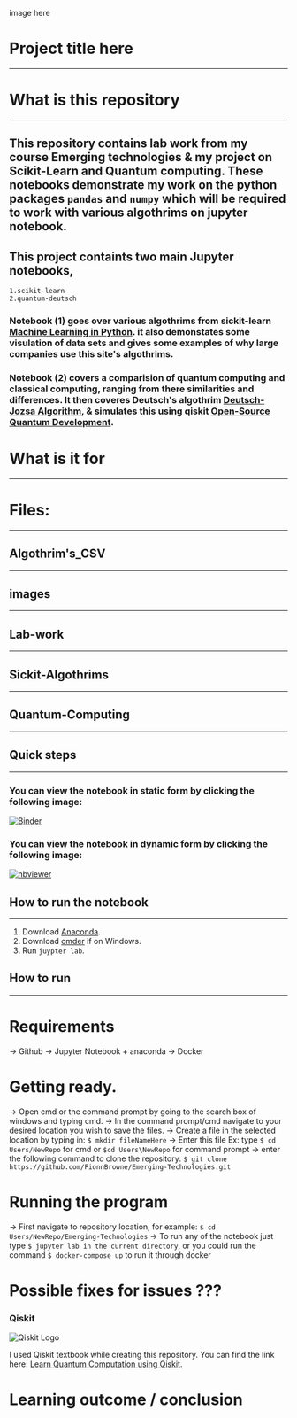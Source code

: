 image here

# Project title here
***

# What is this repository
***
## This repository contains lab work from my course Emerging technologies & my project on Scikit-Learn and Quantum computing. These notebooks demonstrate my work on the python packages `pandas` and `numpy` which will be required to work with various algothrims on jupyter notebook.


## This project containts two main Jupyter notebooks,
    1.scikit-learn
    2.quantum-deutsch
    
### Notebook (1) goes over various algothrims from sickit-learn [Machine Learning in Python](https://scikit-learn.org/stable/index.html). it also demonstates some visulation of data sets and gives some examples of why large companies use this site's algothrims.

### Notebook (2) covers a comparision of quantum computing and classical computing, ranging from there similarities and differences. It then coveres Deutsch's algothrim [Deutsch-Jozsa Algorithm](https://qiskit.org/textbook/ch-algorithms/deutsch-jozsa.html), & simulates this using qiskit [Open-Source Quantum Development](https://qiskit.org/).

# What is it for
***




# Files:
***
## Algothrim's_CSV
***

## images
***

## Lab-work
***

## Sickit-Algothrims
***

## Quantum-Computing
***

## Quick steps
***
### You can view the notebook in static form by clicking the following image:

[![Binder](https://mybinder.org/badge_logo.svg)](https://mybinder.org/v2/gh/FionnBrowne/numpy-random/HEAD?labpath=Numpy-random.ipynb)

### You can view the notebook in dynamic form by clicking the following image:

[![nbviewer](https://raw.githubusercontent.com/jupyter/design/master/logos/Badges/nbviewer_badge.svg)](https://nbviewer.jupyter.org/github/FionnBrowne/numpy-random/blob/main/Numpy-random.ipynb)

## How to run the notebook 
***

1. Download [Anaconda]().
2. Download [cmder]() if on Windows.
3. Run `juypter lab`.

## How to run
***
# Requirements
-> Github
-> Jupyter Notebook + anaconda
-> Docker

# Getting ready.
-> Open cmd or the command prompt by going to the search box of windows and typing cmd.
-> In the command prompt/cmd navigate to your desired location you wish to save the files.
-> Create a file in the selected location by typing in: `$ mkdir fileNameHere` 
-> Enter this file Ex: type `$ cd Users/NewRepo` for cmd or `$cd Users\NewRepo` for command prompt
-> enter the following command to clone the repository: `$ git clone https://github.com/FionnBrowne/Emerging-Technologies.git`

# Running the program

-> First navigate to repository location, for example: `$ cd Users/NewRepo/Emerging-Technologies`
-> To run any of the notebook just type `$ jupyter lab in the current directory`, or you could run the command `$ docker-compose up` to run it through docker  

# Possible fixes for issues ???

### Qiskit
![Qiskit Logo](https://qiskit.org/textbook/assets/images/logo_qiskit_purple_new.svg)

I used Qiskit textbook while creating this repository. You can find the link here: [Learn Quantum Computation using Qiskit](https://qiskit.org/textbook/preface.html).

# Learning outcome / conclusion


